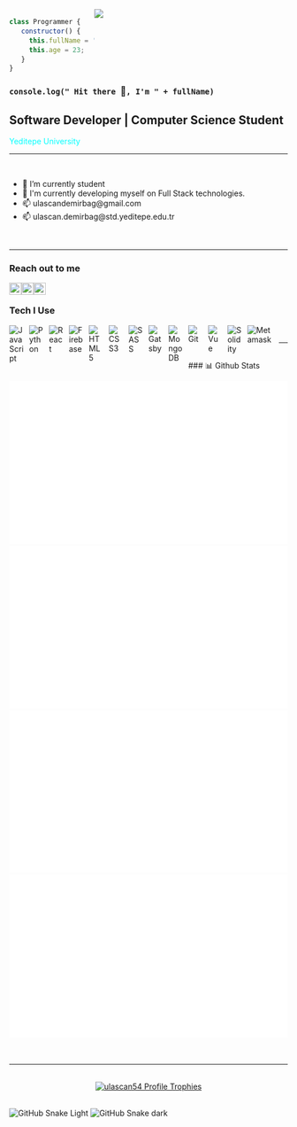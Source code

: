 <img src="https://media.giphy.com/media/qgQUggAC3Pfv687qPC/giphy.gif" align="right" width="350" height="">

```js
class Programmer {
   constructor() {
     this.fullName = 'Ulaş Can Demirbağ';
     this.age = 23;
   }
}
```

### `console.log(" Hit there `:wave:`, I'm " + fullName)`



## Software Developer | Computer Science Student

<font color="aqua">Yeditepe University</font>
<br>

<hr>
<br>

<ul>
  <li>🌱 I’m currently student</li>
  <li>🔭 I'm currently developing myself on Full Stack technologies.</li>
  <li>📫 ulascandemirbag@gmail.com</li>
  <li>📫 ulascan.demirbag@std.yeditepe.edu.tr</li>
</ul>

<br>
<hr>

### Reach out to me

[<img height="22" align="left"  width="22" src="https://cdn.jsdelivr.net/gh/devicons/devicon/icons/linkedin/linkedin-original.svg" />][linkedin]
[<img height="22" align="left"  width="22" src="https://cdn.jsdelivr.net/gh/devicons/devicon/icons/twitter/twitter-original.svg" />][twitter]
[<img height="22" align="left" width="22" src="https://unpkg.com/simple-icons@v5/icons/hackerrank.svg" />][hackerrank]

<br>

### Tech I Use

<img align="left" alt="JavaScript" width="26px" 
src="https://cdn.jsdelivr.net/gh/devicons/devicon/icons/javascript/javascript-original.svg" style="padding-right:10px;" />
<img align="left" alt="Python" width="26px" 
src="https://cdn.jsdelivr.net/gh/devicons/devicon/icons/python/python-original.svg" style="padding-right:10px;" />
<img align="left" alt="React" width="26px" 
src="https://cdn.jsdelivr.net/gh/devicons/devicon/icons/react/react-original.svg" style="padding-right:10px;" />
<img align="left" alt="Firebase" width="26px" 
src="https://cdn.jsdelivr.net/gh/devicons/devicon/icons/firebase/firebase-plain.svg" style="padding-right:10px;" />
<img align="left" alt="HTML5" width="26px" 
src="https://cdn.jsdelivr.net/gh/devicons/devicon/icons/html5/html5-original.svg" style="padding-right:10px;" />
<img align="left" alt="CSS3" width="26px" 
src="https://cdn.jsdelivr.net/gh/devicons/devicon/icons/css3/css3-original.svg" style="padding-right:10px;" />
<img align="left" alt="SASS" width="26px" 
src="https://cdn.jsdelivr.net/gh/devicons/devicon/icons/sass/sass-original.svg" style="padding-right:10px;" />
<img align="left" alt="Gatsby" width="26px" 
src="https://cdn.jsdelivr.net/gh/devicons/devicon/icons/gatsby/gatsby-original.svg" style="padding-right:10px;" />
<img align="left" alt="MongoDB" width="26px" 
src="https://cdn.jsdelivr.net/gh/devicons/devicon/icons/mongodb/mongodb-original.svg" style="padding-right:10px;" />
<img align="left" alt="Git" width="26px" 
src="https://cdn.jsdelivr.net/gh/devicons/devicon/icons/git/git-original.svg" style="padding-right:10px;" />
<img align="left" alt="Vue" width="25px" 
src="https://cdn.jsdelivr.net/gh/devicons/devicon/icons/vuejs/vuejs-original.svg" style="padding-right:10px;" />
<img align="left" alt="Solidity" width="26px" 
src="https://user-images.githubusercontent.com/64195458/205886935-fea7d8f2-c496-45d4-90a3-18d0927288c2.png" style="padding-right:10px;" />
<img align="left" alt="Metamask" width='47px' 
src='https://user-images.githubusercontent.com/64195458/205884250-c71b1a24-e040-477c-b7fe-b342a2bf85c5.png' style="padding-right:10px;" />

<br>
<hr>
<br>
### 📊 Github Stats

![Stats Overview dark](https://raw.githubusercontent.com/ulascan54/github-stats/master/generated/overview.svg#gh-dark-mode-only)
![Stats Overview light](https://raw.githubusercontent.com/ulascan54/github-stats/master/generated/overview.svg#gh-light-mode-only)
![Most Used Languages dark](https://raw.githubusercontent.com/ulascan54/github-stats/master/generated/languages.svg#gh-dark-mode-only)
![Most Used Languages light](https://raw.githubusercontent.com/ulascan54/github-stats/master/generated/languages.svg#gh-light-mode-only)

[twitter]:https://twitter.com/ulascand54
[linkedin]:https://www.linkedin.com/in/ulascandemirbag
[hackerrank]:https://www.hackerrank.com/ulascandemirbag

<br>
<hr>
<br>

<!-- GitHub Profile Trophies https://github.com/ryo-ma/github-profile-trophy -->
<div align="center">
  <a href="https://github.com/ryo-ma/github-profile-trophy">
    <img src="https://github-profile-trophy.vercel.app/?username=ulascan54&theme=onestar&no-frame=true" alt="ulascan54 Profile Trophies" />
  </a>
</div>
<br>

<!-- Snake contributions graph https://github.com/Platane/snk -->
  ![GitHub Snake Light](https://github.com/lkotlarenko/lkotlarenko/blob/output/github-snake.svg#gh-light-mode-only)
  ![GitHub Snake dark](https://github.com/lkotlarenko/lkotlarenko/blob/output/github-snake-dark.svg#gh-dark-mode-only)
  

